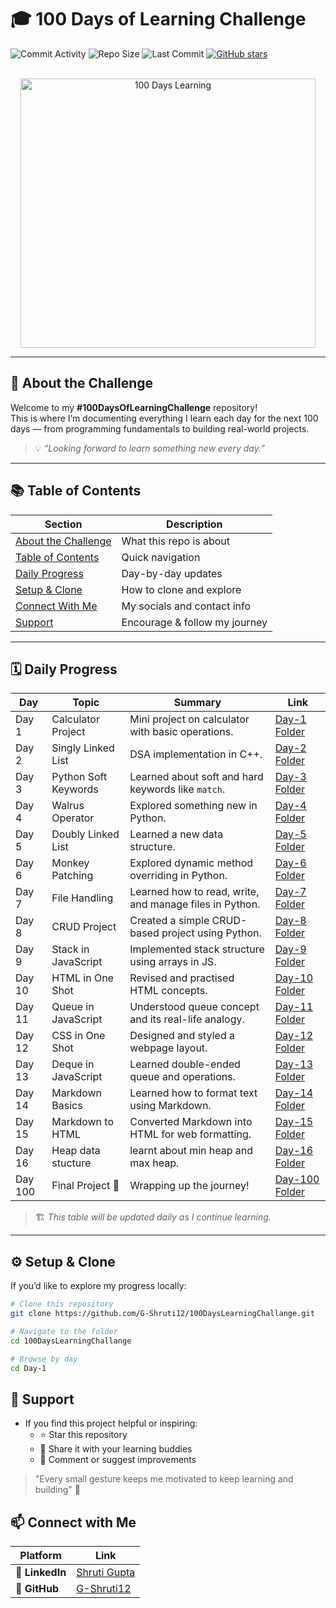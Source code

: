# 🎓 100 Days of Learning Challenge  

![Commit Activity](https://img.shields.io/github/commit-activity/m/G-Shruti12/100DaysLearningChallange)
![Repo Size](https://img.shields.io/github/repo-size/G-Shruti12/100DaysLearningChallange)
![Last Commit](https://img.shields.io/github/last-commit/G-Shruti12/100DaysLearningChallange)
[![GitHub stars](https://img.shields.io/github/stars/G-Shruti12/100DaysLearningChallange?style=social)](https://github.com/G-Shruti12/100DaysLearningChallange/stargazers)

<br>
<div align="center">
  
<img width="472" height="431" alt="100 Days Learning" src="https://github.com/user-attachments/assets/97cb2731-b277-4f3f-9ec5-e351d84fa11b" />
</div>

---

## 🚀 About the Challenge

Welcome to my **#100DaysOfLearningChallenge** repository!  
This is where I’m documenting everything I learn each day for the next 100 days — from programming fundamentals to building real-world projects.  

> 💡 *“Looking forward to learn something new every day.”*

---

## 📚 Table of Contents

| Section | Description |
|----------|-------------|
| [About the Challenge](#-about-the-challenge) | What this repo is about |
| [Table of Contents](#-table-of-contents) | Quick navigation |
| [Daily Progress](#️-daily-progress) | Day-by-day updates |
| [Setup & Clone](#️-setup--clone) | How to clone and explore |
| [Connect With Me](#-connect-with-me) | My socials and contact info |
| [Support](#-support) | Encourage & follow my journey |

---

## 🗓️ Daily Progress

| Day | Topic | Summary | Link |
|-----|--------|----------|------|
| Day 1 | Calculator Project | Mini project on calculator with basic operations. | [Day-1 Folder](./Day-1) |
| Day 2 | Singly Linked List | DSA implementation in C++. | [Day-2 Folder](./Day-2) |
| Day 3 | Python Soft Keywords | Learned about soft and hard keywords like `match`. | [Day-3 Folder](./Day-3) |
| Day 4 | Walrus Operator | Explored something new in Python. | [Day-4 Folder](./Day-4) |
| Day 5 | Doubly Linked List | Learned a new data structure. | [Day-5 Folder](./Day-5) |
| Day 6 | Monkey Patching | Explored dynamic method overriding in Python. | [Day-6 Folder](./Day-6) |
| Day 7 | File Handling | Learned how to read, write, and manage files in Python. | [Day-7 Folder](./Day-7) |
| Day 8 | CRUD Project | Created a simple CRUD-based project using Python. | [Day-8 Folder](./Day-8) |
| Day 9 | Stack in JavaScript | Implemented stack structure using arrays in JS. | [Day-9 Folder](./Day-9) |
| Day 10 | HTML in One Shot | Revised and practised HTML concepts. | [Day-10 Folder](./Day-10) |
| Day 11 | Queue in JavaScript | Understood queue concept and its real-life analogy. | [Day-11 Folder](./Day-11) |
| Day 12 | CSS in One Shot | Designed and styled a webpage layout. | [Day-12 Folder](./Day-12) |
| Day 13 | Deque in JavaScript | Learned double-ended queue and operations. | [Day-13 Folder](./Day-13) |
| Day 14 | Markdown Basics | Learned how to format text using Markdown. | [Day-14 Folder](./Day-14) |
| Day 15 | Markdown to HTML | Converted Markdown into HTML for web formatting. | [Day-15 Folder](./Day-15) |
| Day 16 | Heap data stucture | learnt about min heap and max heap. | [Day-16 Folder](./Day-16) |
| Day 100 | Final Project 🎉 | Wrapping up the journey! | [Day-100 Folder](./Day-100) |

> 🏗️ *This table will be updated daily as I continue learning.*

---

## ⚙️ Setup & Clone

If you’d like to explore my progress locally:  

```bash
# Clone this repository
git clone https://github.com/G-Shruti12/100DaysLearningChallange.git

# Navigate to the folder
cd 100DaysLearningChallange

# Browse by day
cd Day-1
```
## 🌟 Support
- If you find this project helpful or inspiring:
   - ⭐ Star this repository
   - 🔁 Share it with your learning buddies
   - 💬 Comment or suggest improvements

> "Every small gesture keeps me motivated to keep learning and building" 🚀

## 📫 Connect with Me  

| Platform | Link |
|-----------|------|
| 💼 **LinkedIn** | [Shruti Gupta](https://www.linkedin.com/in/shruti-gupta-859156353) |
| 🐙 **GitHub** | [G-Shruti12](https://github.com/G-Shruti12) |


